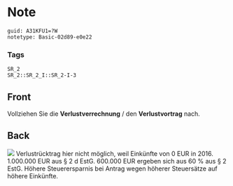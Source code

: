 # Note
```
guid: A31KFU1=?W
notetype: Basic-02d89-e0e22
```

### Tags
```
SR_2
SR_2::SR_2_I::SR_2-I-3
```

## Front
Vollziehen Sie die <b>Verlustverrechnung</b> / den
<b>Verlustvortrag</b> nach.

## Back
<img src="paste-e6e444fd7c709949aa317e256ce01b20b155471f.jpg">
Verlustrücktrag hier nicht möglich, weil Einkünfte von 0 EUR in
2016. 1.000.000 EUR aus § 2 d EstG. 600.000 EUR ergeben sich aus 60
% aus § 2 EstG. Höhere Steuerersparnis bei Antrag wegen höherer
Steuersätze auf höhere Einkünfte.
